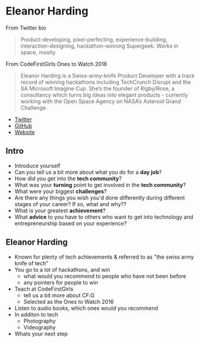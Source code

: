 # Eleanor Harding

From Twitter bio
> Product-developing, pixel-perfecting, experience-building, interaction-designing, hackathon-winning Supergeek. Works in space, mostly

From CodeFirstGirls Ones to Watch 2016
> Eleanor Harding is a Swiss-army-knife Product Developer with a track record of winning hackathons including TechCrunch Disrupt and the SA Microsoft Imagine Cup. She’s the founder of Rigby/Rose, a consultancy which turns big ideas into elegant products - currently working with the Open Space Agency on NASA’s Asteroid Grand Challenge

* [Twitter](https://twitter.com/tweetanor)
* [GitHub](https://github.com/eleanorharding)
* [Website](http://eleanorharding.info)

## Intro

* Introduce yourself
* Can you tell us a bit more about what you do for a **day job**?
* How did you get into the **tech community**?
* What was your **turning** point to get involved in the **tech community**?
* What were your biggest **challenges**?
* Are there any things you wish you'd done differently during different stages of your career? If so, what and why??
* What is your greatest **achievement**?
* What **advice** to you have to others who want to get into technology and entrepreneurship based on your experience?

## Eleanor Harding

* Known for plenty of tech achievements & referred to as "the swiss army knife of tech"
* You go to a lot of hackathons, and win
    * what would you recommend to people who have not been before
    * any pointers for people to win
* Teach at CodeFirstGirls
    * tell us a bit more about CF:G
    * Selected as the Ones to Watch 2016
* Listen to audio books, which ones would you recommend
* In additon to tech
    * Photography
    * Videography
* Whats your next step
